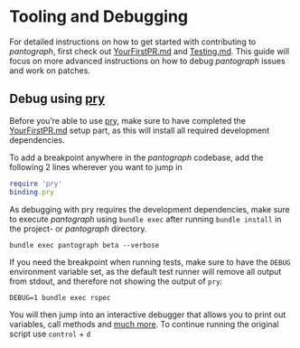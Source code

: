 # Tooling and Debugging

For detailed instructions on how to get started with contributing to _pantograph_, first check out [YourFirstPR.md][first-pr]
and [Testing.md](Testing.md). This guide will focus on more advanced instructions on how to debug _pantograph_ issues and work on patches.

## Debug using [pry](http://pryrepl.org/)

Before you’re able to use [pry](http://pryrepl.org/), make sure to have completed the [YourFirstPR.md][first-pr] setup part, as this will install all required development dependencies.

To add a breakpoint anywhere in the _pantograph_ codebase, add the following 2 lines wherever you want to jump in

```ruby
require 'pry'
binding.pry
```

As debugging with pry requires the development dependencies, make sure to execute _pantograph_ using `bundle exec` after
running `bundle install` in the project- or _pantograph_ directory.

```shell
bundle exec pantograph beta --verbose
```

If you need the breakpoint when running tests, make sure to have the `DEBUG` environment variable set,
as the default test runner will remove all output from stdout, and therefore not showing the output of `pry`:

```shell
DEBUG=1 bundle exec rspec
```

You will then jump into an interactive debugger that allows you to print out variables,
call methods and [much more](https://github.com/pry/pry/wiki).
To continue running the original script use `control` + `d`

<!--Links-->
[first-pr]: YourFirstPR.md
